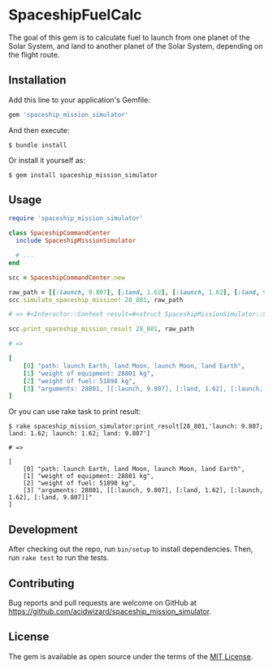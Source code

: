 # SpaceshipFuelCalc

The goal of this gem is to calculate fuel to launch from one planet of the Solar System, and land to another planet of the Solar System, depending on the flight route.

## Installation

Add this line to your application's Gemfile:

```ruby
gem 'spaceship_mission_simulator'
```

And then execute:

    $ bundle install

Or install it yourself as:

    $ gem install spaceship_mission_simulator

## Usage

```ruby
require 'spaceship_mission_simulator'

class SpaceshipCommandCenter
  include SpaceshipMissionSimulator

  # ...
end

scc = SpaceshipCommandCenter.new

raw_path = [[:launch, 9.807], [:land, 1.62], [:launch, 1.62], [:land, 9.807]]
scc.simulate_spaceship_mission! 28_801, raw_path

# => #<Interactor::Context result=#<struct SpaceshipMissionSimulator::SimulationResult initial_weight=28801, total_fuel_weight=51898, path=#<struct SpaceshipMissionSimulator::Path raw_data=[[:launch, 9.807], [:land, 1.62], [:launch, 1.62], [:land, 9.807]], events=[#<struct SpaceshipMissionSimulator::Event state=:launch, planet=#<struct SpaceshipMissionSimulator::Planet gravity=9.807, key=:earth, name="Earth">, reserved_fuel_weight=18910, fuel_weight=32988>, #<struct SpaceshipMissionSimulator::Event state=:land, planet=#<struct SpaceshipMissionSimulator::Planet gravity=1.62, key=:moon, name="Moon">, reserved_fuel_weight=16448, fuel_weight=2462>, #<struct SpaceshipMissionSimulator::Event state=:launch, planet=#<struct SpaceshipMissionSimulator::Planet gravity=1.62, key=:moon, name="Moon">, reserved_fuel_weight=13447, fuel_weight=3001>, #<struct SpaceshipMissionSimulator::Event state=:land, planet=#<struct SpaceshipMissionSimulator::Planet gravity=9.807, key=:earth, name="Earth">, reserved_fuel_weight=0, fuel_weight=13447>]>>>

scc.print_spaceship_mission_result 28_801, raw_path

# =>

[
    [0] "path: launch Earth, land Moon, launch Moon, land Earth",
    [1] "weight of equipment: 28801 kg",
    [2] "weight of fuel: 51898 kg",
    [3] "arguments: 28801, [[:launch, 9.807], [:land, 1.62], [:launch, 1.62], [:land, 9.807]]"
]
```

Or you can use rake task to print result:

    $ rake spaceship_mission_simulator:print_result[28_801,'launch: 9.807; land: 1.62; launch: 1.62; land: 9.807']

```
# =>

[
    [0] "path: launch Earth, land Moon, launch Moon, land Earth",
    [1] "weight of equipment: 28801 kg",
    [2] "weight of fuel: 51898 kg",
    [3] "arguments: 28801, [[:launch, 9.807], [:land, 1.62], [:launch, 1.62], [:land, 9.807]]"
]
```

## Development

After checking out the repo, run `bin/setup` to install dependencies. Then, run `rake test` to run the tests.

## Contributing

Bug reports and pull requests are welcome on GitHub at https://github.com/acidwizard/spaceship_mission_simulator.


## License

The gem is available as open source under the terms of the [MIT License](https://opensource.org/licenses/MIT).
